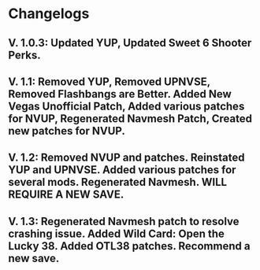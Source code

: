 # Changelogs

## V. 1.0.3: Updated YUP, Updated Sweet 6 Shooter Perks.

## V. 1.1: Removed YUP, Removed UPNVSE, Removed Flashbangs are Better. Added New Vegas Unofficial Patch, Added various patches for NVUP, Regenerated Navmesh Patch, Created new patches for NVUP.

## V. 1.2: Removed NVUP and patches. Reinstated YUP and UPNVSE. Added various patches for several mods. Regenerated Navmesh. WILL REQUIRE A NEW SAVE.

## V. 1.3: Regenerated Navmesh patch to resolve crashing issue. Added Wild Card: Open the Lucky 38. Added OTL38 patches. Recommend a new save.
